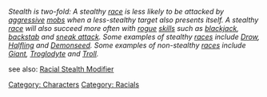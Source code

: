 *Stealth is two-fold: A stealthy [race](:Category:_Races "wikilink") is
less likely to be attacked by [aggressive](Aggressive_Mobs "wikilink")
[mobs](:Category:_Mobs "wikilink") when a less-stealthy target also
presents itself. A stealthy [race](:Category:_Races "wikilink") will
also succeed more often with [rogue](:Category:_Rogues "wikilink")
[skills](:Category:_Skills "wikilink") such as
[blackjack](Blackjack "wikilink"), [backstab](Backstab "wikilink") and
[sneak attack](Sneak_Attack "wikilink"). Some examples of stealthy
[races](:Category:_Races "wikilink") include [Drow](Drow "wikilink"),
[Halfling](Halflings "wikilink") and [Demonseed](Demonseeds "wikilink").
Some examples of non-stealthy [races](:Category:_Races "wikilink")
include [Giant](Giants "wikilink"), [Troglodyte](Troglodytes "wikilink")
and [Troll](Trolls "wikilink").*

see also: [Racial Stealth Modifier](Racial_Stealth_Modifier "wikilink")

[Category: Characters](Category:_Characters "wikilink") [Category:
Racials](Category:_Racials "wikilink")
